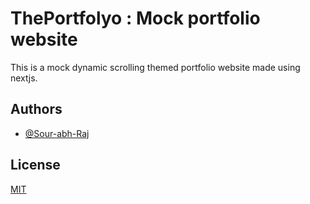
# ThePortfolyo : Mock portfolio website

This is a mock dynamic scrolling themed portfolio website made using nextjs.



## Authors

- [@Sour-abh-Raj](https://www.github.com/Sour-abh-Raj)


## License

[MIT](https://choosealicense.com/licenses/mit/)

